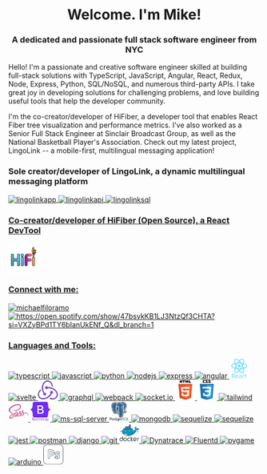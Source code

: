 <h1 align="center">Welcome. I'm Mike!</h1>
<h3 align="center">A dedicated and passionate full stack software engineer from NYC</h3>

<p>
Hello! I'm a passionate and creative software engineer skilled at building full-stack solutions with TypeScript, JavaScript, Angular, React, Redux, Node, Express, Python, SQL/NoSQL, and numerous third-party APIs. I take great joy in developing solutions for challenging problems, and love building useful tools that help the developer community.
  
I'm the co-creator/developer of HiFiber, a developer tool that enables React Fiber tree visualization and performance metrics. I've also worked as a Senior Full Stack Engineer at Sinclair Broadcast Group, as well as the National Basketball Player's Association. Check out my latest project, LingoLink -- a mobile-first, multilingual messaging application!
</p>

<h3 align="left">Sole creator/developer of LingoLink, a dynamic multilingual messaging platform</h3>
<p align="left">
  <a href="https://github.com/mfiloramo/worldChatApp" target="blank"><img align="center" src="https://user-images.githubusercontent.com/72812809/235493138-9e491842-962c-4620-a22d-017ef4f374f9.png" alt="lingolinkapp" height="60" width="60" />
    <a href="https://github.com/mfiloramo/worldChatAPI" target="blank"><img align="center" src="https://user-images.githubusercontent.com/72812809/235493147-37813212-59ee-491e-a320-728dfdd6db47.png" alt="lingolinkapi" height="60" width="60" />
    <a href="https://github.com/mfiloramo/worldChatSQL" target="blank"><img align="center" src="https://user-images.githubusercontent.com/72812809/236580402-d1956bd7-ff9d-44b8-b1d0-cea6a3459d1a.png" alt="lingolinksql" height="60" width="60" />
</p>

<h3 align="left">Co-creator/developer of HiFiber (Open Source), a React DevTool</h3>
<p align="left">
  <a href="http://www.hifibertools.com/" target="blank"><img align="center" src="https://github.com/oslabs-beta/HiFiber/blob/dev/assets/images/hifiber-logo-mini.png?raw=true" alt="hifiber" height="58" width="60" />
</p>

<h3 align="left">Connect with me:</h3>
<p align="left">
  <a href="https://www.linkedin.com/in/michael-filoramo/" target="blank"><img align="center" src="https://raw.githubusercontent.com/rahuldkjain/github-profile-readme-generator/master/src/images/icons/Social/linked-in-alt.svg" alt="michaelfiloramo" height="30" width="40" />
  <a href="https://open.spotify.com/user/quathan" target="blank"><img align="center" src="https://upload.wikimedia.org/wikipedia/commons/thumb/1/19/Spotify_logo_without_text.svg/768px-Spotify_logo_without_text.svg.png" alt="https://open.spotify.com/show/47bsykKB1LJ3NtzQf3CHTA?si=VXZyBPd1TY6bIanUkENf_Q&dl_branch=1" height="40" width="40" />
</p>

<h3 align="left">Languages and Tools:</h3>

<p align="left">
  <a href="https://www.typescriptlang.org/" target="_blank"> <img src="https://user-images.githubusercontent.com/72812809/236578753-3e1ddc22-6e63-4620-a2f2-e2e66560ec01.png" alt="typescript" width="40" height="40"/>
  <a href="https://developer.mozilla.org/en-US/docs/Web/JavaScript" target="_blank"> <img src="https://user-images.githubusercontent.com/72812809/236578777-3770763f-f85d-413e-b4c9-f7afafe69515.png" alt="javascript" width="40" height="40"/>
  <a href="https://www.python.org/" target="_blank"> <img src="https://upload.wikimedia.org/wikipedia/commons/thumb/c/c3/Python-logo-notext.svg/1024px-Python-logo-notext.svg.png" alt="python" width="40" height="40"/> 
  <a href="https://nodejs.org" target="_blank"> <img src="https://i.ibb.co/YyZ3N7z/js.png" alt="nodejs" width="36" height="40"/>
  <a href="https://expressjs.com" target="_blank"> <img src="https://user-images.githubusercontent.com/72812809/235751208-f8e1739e-67a8-4a4c-8b8b-e08b057a3580.png" alt="express" width="40" height="40"/>
  <a href="https://angular.io/" target="_blank"> <img src="https://github.com/mfiloramo/mfiloramo/assets/72812809/5cf0fe89-11a2-4bd0-930c-853cd861b763" alt="angular" width="42" height="42"/>
  <a href="https://reactjs.org/" target="_blank"> <img src="https://raw.githubusercontent.com/devicons/devicon/master/icons/react/react-original-wordmark.svg" alt="react" width="40" height="40"/>
  <a href="https://svelte.dev/" target="_blank"> <img src="https://upload.wikimedia.org/wikipedia/commons/thumb/1/1b/Svelte_Logo.svg/1200px-Svelte_Logo.svg.png" alt="svelte" width="34" height="38"/>
  <a href="https://redux.js.org" target="_blank"> <img src="https://raw.githubusercontent.com/devicons/devicon/master/icons/redux/redux-original.svg" alt="redux" width="40" height="40"/>
  <a href="https://graphql.org/" target="_blank"> <img src="https://upload.wikimedia.org/wikipedia/commons/thumb/1/17/GraphQL_Logo.svg/2048px-GraphQL_Logo.svg.png" alt="graphql" width="40" height="40"/>
  <a href="https://webpack.js.org/" target="_blank"> <img src="https://cdn.iconscout.com/icon/free/png-256/webpack-1-1174980.png" alt="webpack" width="40" height="40"/>
  <a href="https://socket.io/" target="_blank"> <img src="https://upload.wikimedia.org/wikipedia/commons/9/96/Socket-io.svg" alt="socket.io" width="40" height="40"/>
  <a href="https://www.w3.org/html/" target="_blank"> <img src="https://raw.githubusercontent.com/devicons/devicon/master/icons/html5/html5-original-wordmark.svg" alt="html5" width="40" height="40"/>
  <a href="https://www.w3schools.com/css/" target="_blank"> <img src="https://raw.githubusercontent.com/devicons/devicon/master/icons/css3/css3-original-wordmark.svg" alt="css3" width="40" height="40"/>
  <a href="https://tailwindcss.com/" target="_blank"> <img src="https://www.vectorlogo.zone/logos/tailwindcss/tailwindcss-icon.svg" alt="tailwind" width="40" height="40"/>
  <a href="https://sass-lang.com" target="_blank"> <img src="https://raw.githubusercontent.com/devicons/devicon/master/icons/sass/sass-original.svg" alt="sass" width="40" height="40"/>
  <a href="https://getbootstrap.com" target="_blank"> <img src="https://raw.githubusercontent.com/devicons/devicon/master/icons/bootstrap/bootstrap-plain-wordmark.svg" alt="bootstrap" width="40" height="40"/>
  <a href="https://www.microsoft.com/en-us/sql-server" target="_blank"> <img src="https://user-images.githubusercontent.com/72812809/236578257-87814c43-3a4a-4413-b66b-18d1c4c70ac8.png" alt="ms-sql-server" width="40" height="40"/>
  <a href="https://www.postgresql.org" target="_blank"> <img src="https://raw.githubusercontent.com/devicons/devicon/master/icons/postgresql/postgresql-original-wordmark.svg" alt="postgresql" width="40" height="40"/>
  <a href="https://www.mongodb.com/" target="_blank"> <img src="https://cdn.worldvectorlogo.com/logos/mongodb-icon-1.svg" alt="mongodb" width="40" height="40"/>
  <a href="https://sequelize.org/" target="_blank"> <img src="https://cdn.freebiesupply.com/logos/large/2x/sequelize-logo-png-transparent.png" alt="sequelize" width="37" height="40"/>
  <a href="https://azure.microsoft.com/en-us/free/search/?ef_id=_k_Cj0KCQjw6cKiBhD5ARIsAKXUdyYrXDXSt64l7wV9b_mbNz7NQoLd8C6rGJ5kdJlHqgHAA6RmhCyD4gEaAoHWEALw_wcB_k_&OCID=AIDcmm5edswduu_SEM__k_Cj0KCQjw6cKiBhD5ARIsAKXUdyYrXDXSt64l7wV9b_mbNz7NQoLd8C6rGJ5kdJlHqgHAA6RmhCyD4gEaAoHWEALw_wcB_k_&gad=1&gclid=Cj0KCQjw6cKiBhD5ARIsAKXUdyYrXDXSt64l7wV9b_mbNz7NQoLd8C6rGJ5kdJlHqgHAA6RmhCyD4gEaAoHWEALw_wcB" target="_blank"> <img src="https://user-images.githubusercontent.com/72812809/235690910-cfa4a49f-1caf-44e4-836c-34fcfc71e280.png" alt="sequelize" width="45" height="40"/>
  <a href="https://jestjs.io" target="_blank"> <img src="https://www.vectorlogo.zone/logos/jestjsio/jestjsio-icon.svg" alt="jest" width="40" height="40"/>
  <a href="https://postman.com" target="_blank"> <img src="https://www.vectorlogo.zone/logos/getpostman/getpostman-icon.svg" alt="postman" width="40" height="40"/>
  <a href="https://www.djangoproject.com/" target="_blank"> <img src="https://cdn.worldvectorlogo.com/logos/django.svg" alt="django" width="40" height="40"/>
  <a href="https://git-scm.com/" target="_blank"> <img src="https://www.vectorlogo.zone/logos/git-scm/git-scm-icon.svg" alt="git" width="40" height="40"/>
  <a href="https://www.docker.com/" target="_blank"> <img src="https://raw.githubusercontent.com/devicons/devicon/master/icons/docker/docker-original-wordmark.svg" alt="docker" width="40" height="40"/>
  <a href="https://www.dynatrace.com/" target="_blank"> <img src="https://seeklogo.com/images/D/dynatrace-logo-0B89594073-seeklogo.com.png" alt="Dynatrace" width="40" height="40"/>
  <a href="https://www.fluentd.org/" target="_blank"> <img src="https://github.com/fluent/fluentd-docs-gitbook/blob/53020426cdcfcb5a5f722031838ee1cb95b5a7a2/images/logo/Fluentd_icon.svg" alt="Fluentd" width="40" height="40"/>
  <a href="https://www.pygame.org/news" target="_blank"> <img src="https://www.pygame.org/ftp/pygame-head-party.png" alt="pygame" width="40" height="40"/>
  <a href="https://www.arduino.cc/" target="_blank"> <img src="https://siminnovations.com/wiki/images/7/7a/Arduino_logo_round.png" alt="arduino" width="40" height="40"/>
  <a href="https://www.photoshop.com/en" target="_blank"> <img src="https://raw.githubusercontent.com/devicons/devicon/master/icons/photoshop/photoshop-line.svg" alt="photoshop" width="40" height="40"/>
</p>
